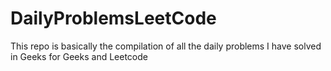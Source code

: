 # DailyProblemsLeetCode
This repo is basically the compilation of all the daily problems I have solved in Geeks for Geeks and Leetcode

